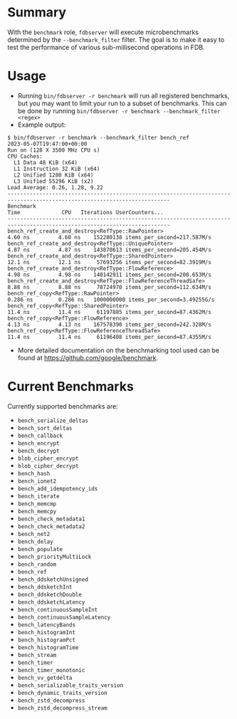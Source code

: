 Summary
=======

With the `benchmark` role, `fdbserver` will execute microbenchmarks determined by the `--benchmark_filter` filter. The goal is to make it easy to test the performance of various sub-millisecond operations in FDB.

Usage
=====

- Running `bin/fdbserver -r benchmark` will run all registered benchmarks, but you may want to limit your run to a subset of benchmarks. This can be done by running `bin/fdbserver -r benchmark --benchmark_filter <regex>`
- Example output:

```
$ bin/fdbserver -r benchmark --benchmark_filter bench_ref
2023-05-07T19:47:00+00:00
Run on (128 X 3500 MHz CPU s)
CPU Caches:
  L1 Data 48 KiB (x64)
  L1 Instruction 32 KiB (x64)
  L2 Unified 1280 KiB (x64)
  L3 Unified 55296 KiB (x2)
Load Average: 0.26, 1.28, 9.22
-------------------------------------------------------------------------------------------------------------------------
Benchmark                                                               Time             CPU   Iterations UserCounters...
-------------------------------------------------------------------------------------------------------------------------
bench_ref_create_and_destroy<RefType::RawPointer>                    4.60 ns         4.60 ns    152280138 items_per_second=217.587M/s
bench_ref_create_and_destroy<RefType::UniquePointer>                 4.87 ns         4.87 ns    143870613 items_per_second=205.454M/s
bench_ref_create_and_destroy<RefType::SharedPointer>                 12.1 ns         12.1 ns     57693256 items_per_second=82.3919M/s
bench_ref_create_and_destroy<RefType::FlowReference>                 4.98 ns         4.98 ns    140142911 items_per_second=200.653M/s
bench_ref_create_and_destroy<RefType::FlowReferenceThreadSafe>       8.88 ns         8.88 ns     78724970 items_per_second=112.634M/s
bench_ref_copy<RefType::RawPointer>                                 0.286 ns        0.286 ns   1000000000 items_per_second=3.49255G/s
bench_ref_copy<RefType::SharedPointer>                               11.4 ns         11.4 ns     61197885 items_per_second=87.4362M/s
bench_ref_copy<RefType::FlowReference>                               4.13 ns         4.13 ns    167578390 items_per_second=242.328M/s
bench_ref_copy<RefType::FlowReferenceThreadSafe>                     11.4 ns         11.4 ns     61196408 items_per_second=87.4355M/s
```

- More detailed documentation on the benchmarking tool used can be found at https://github.com/google/benchmark.

Current Benchmarks
==================

Currently supported benchmarks are:

- `bench_serialize_deltas`
- `bench_sort_deltas`
- `bench_callback`
- `bench_encrypt`
- `bench_decrypt`
- `blob_cipher_encrypt`
- `blob_cipher_decrypt`
- `bench_hash`
- `bench_ionet2`
- `bench_add_idempotency_ids`
- `bench_iterate`
- `bench_memcmp`
- `bench_memcpy`
- `bench_check_metadata1`
- `bench_check_metadata2`
- `bench_net2`
- `bench_delay`
- `bench_populate`
- `bench_priorityMultiLock`
- `bench_random`
- `bench_ref`
- `bench_ddsketchUnsigned` 
- `bench_ddsketchInt`
- `bench_ddsketchDouble`
- `bench_ddsketchLatency`
- `bench_continuousSampleInt`
- `bench_continuousSampleLatency`
- `bench_latencyBands`
- `bench_histogramInt`
- `bench_histogramPct`
- `bench_histogramTime`
- `bench_stream`
- `bench_timer`
- `bench_timer_monotonic`
- `bench_vv_getdelta`
- `bench_serializable_traits_version` 
- `bench_dynamic_traits_version`
- `bench_zstd_decompress`
- `bench_zstd_decompress_stream`
